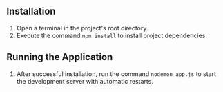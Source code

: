 ## Installation

1.  Open a terminal in the project's root directory.
2.  Execute the command `npm install` to install project dependencies.

## Running the Application

1.  After successful installation, run the command `nodemon app.js` to start the development server with automatic restarts.

